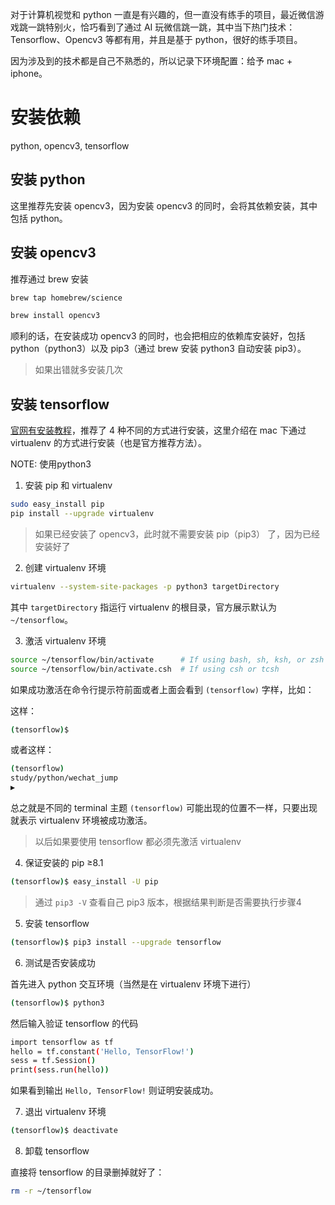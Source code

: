 对于计算机视觉和 python 一直是有兴趣的，但一直没有练手的项目，最近微信游戏跳一跳特别火，恰巧看到了通过 AI 玩微信跳一跳，其中当下热门技术：Tensorflow、Opencv3 等都有用，并且是基于 python，很好的练手项目。   

因为涉及到的技术都是自己不熟悉的，所以记录下环境配置：给予 mac + iphone。   

# 安装依赖   

python, opencv3, tensorflow

## 安装 python 

这里推荐先安装 opencv3，因为安装 opencv3 的同时，会将其依赖安装，其中包括 python。   

## 安装 opencv3   

推荐通过 brew 安装   

```bash
brew tap homebrew/science

brew install opencv3
```

顺利的话，在安装成功 opencv3 的同时，也会把相应的依赖库安装好，包括 python（python3）以及 pip3（通过 brew 安装 python3 自动安装 pip3）。

> 如果出错就多安装几次   

## 安装 tensorflow   

[官网有安装教程](https://www.tensorflow.org/install/install_mac)，推荐了 4 种不同的方式进行安装，这里介绍在 mac 下通过 virtualenv 的方式进行安装（也是官方推荐方法）。   

NOTE: 使用python3   

1. 安装 pip 和 virtualenv   

```bash
sudo easy_install pip
pip install --upgrade virtualenv
```   

> 如果已经安装了 opencv3，此时就不需要安装 pip（pip3） 了，因为已经安装好了   

2. 创建 virtualenv 环境

```bash
virtualenv --system-site-packages -p python3 targetDirectory
```  

其中 `targetDirectory` 指运行 virtualenv 的根目录，官方展示默认为 `~/tensorflow`。   

3. 激活 virtualenv 环境   

```bash
source ~/tensorflow/bin/activate      # If using bash, sh, ksh, or zsh
source ~/tensorflow/bin/activate.csh  # If using csh or tcsh 
```

如果成功激活在命令行提示符前面或者上面会看到 `(tensorflow)` 字样，比如：   

这样：   
```bash
(tensorflow)$
```

或者这样：   
```bash
(tensorflow)
study/python/wechat_jump
▶
```

总之就是不同的 terminal 主题 `(tensorflow)` 可能出现的位置不一样，只要出现就表示 virtualenv 环境被成功激活。  

> 以后如果要使用 tensorflow 都必须先激活 virtualenv

4. 保证安装的 pip ≥8.1   

```bash
(tensorflow)$ easy_install -U pip
```

> 通过 `pip3 -V` 查看自己 pip3 版本，根据结果判断是否需要执行步骤4
 
5. 安装 tensorflow  

```bash
(tensorflow)$ pip3 install --upgrade tensorflow
```

6. 测试是否安装成功    

首先进入 python 交互环境（当然是在 virtualenv 环境下进行）

```bash
(tensorflow)$ python3
```

然后输入验证 tensorflow 的代码   

```bash
import tensorflow as tf
hello = tf.constant('Hello, TensorFlow!')
sess = tf.Session()
print(sess.run(hello))
```

如果看到输出 `Hello, TensorFlow!` 则证明安装成功。   

7. 退出 virtualenv 环境   

```bash
(tensorflow)$ deactivate 
```

8. 卸载 tensorflow   

直接将 tensorflow 的目录删掉就好了：   

```bash
rm -r ~/tensorflow
```